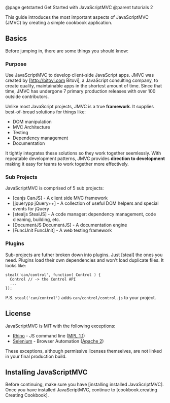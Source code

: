 @page getstarted Get Started with JavaScriptMVC
@parent tutorials 2

This guide introduces the most important aspects of JavaScriptMVC (JMVC) by 
creating a simple cookbook application.

## Basics

Before jumping in, there are some things you should know:

### Purpose

Use JavaScriptMVC to develop client-side JavaScript apps. JMVC was 
created by [http://bitovi.com Bitovi], a JavaScript consulting 
company, to create quality, maintainable apps in the shortest 
amount of time. Since that time, JMVC has undergone 7 primary production releases
with over 100 outside contributors.

Unlike most JavaScript projects, JMVC is a 
true __framework__. It supplies best-of-bread solutions for things like:

 - DOM manipulation
 - MVC Architecture
 - Testing
 - Dependency management
 - Documentation
 
It tightly integrates these solutions so they
work together seemlessly. With repeatable development 
patterns, JMVC provides __direction to development__ making it easy
for teams to work together more 
effectively.


### Sub Projects

JavaScriptMVC is comprised of 5 sub projects:

  - [canjs CanJS] - A client side MVC framework
  - [jquerypp jQuery++] - A collection of useful DOM helpers and special events for jQuery
  - [stealjs StealJS] - A code manager: dependency management, code cleaning, building, etc.
  - [DocumentJS DocumentJS] - A documentation engine
  - [FuncUnit FuncUnit] - A web testing framework

### Plugins 

Sub-projects are futher broken down into plugins. Just [steal] the ones you need. Plugins load
their own dependencies and won't load duplicate files.  It looks like:

    steal('can/control', function( Control ) {
      Control // -> the Control API
      ...
    });


<div class='whisper'>
P.S. <code>steal('can/control')</code> adds <code>can/control/control.js</code> to your project.
</div>

## License

JavaScriptMVC is MIT with the following exceptions:

 - [Rhino](http://www.mozilla.org/rhino/) - JS command line ([MPL 1.1](http://www.mozilla.org/MPL/))
 - [Selenium](http://seleniumhq.org/) - Browser Automation ([Apache 2](http://www.apache.org/licenses/LICENSE-2.0))

These exceptions, although permissive licenses themselves, are not linked in your final production build.

## Installing JavaScriptMVC

Before continuing, make sure you have [installing installed JavaScriptMVC]. Once you
have installed JavaScriptMVC, continue to [cookbook.creating Creating Cookbook].
